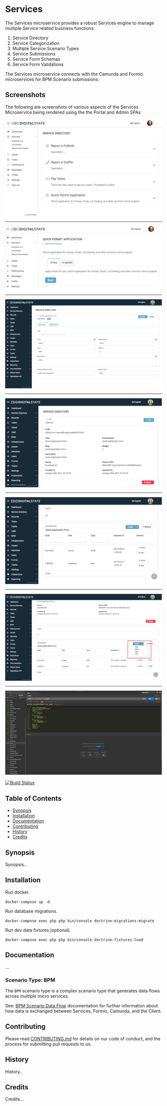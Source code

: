 # Services

The Services microservice provides a robust Services engine to manage multiple Service related business functions:

1. Service Directory
1. Service Categorization
1. Multiple Service Scenario Types
1. Service Submissions
1. Service Form Schemas
1. Service Form Validations

The Services microservice connects with the Camunda and Formio microservices for BPM Scenario submissions.


## Screenshots

The following are screenshots of various aspects of the Services Microservice being rendered using the the Portal and Admin SPAs


![Portal service directory](./docs/resources/service-directory-portal.png)

---

![Portal Service - Quick permit Application](./docs/resources/service-directory-service-scenario-portal.png)

---

![Admin Service BPM Scenario Edit](./docs/resources/service-directory-bpm-scenario-admin.png)

---

![Admin Service view](./docs/resources/service-directory-service-view-admin.png)

---

![Admin Scenario list view](./docs/resources/service-directory-service-scenario-list-admin.png)

---

![Admin scenario creation selection](./docs/resources/service-directory-scenario-selection-admin.png)

---

![postman services](./docs/resources/postman-services-api.png)

[![Build Status](https://travis-ci.org/DigitalState/Services.svg?branch=develop)](https://travis-ci.org/DigitalState/Services)

## Table of Contents

- [Synopsis](#synopsis)
- [Installation](#installation)
- [Documentation](#documentation)
- [Contributing](#contributing)
- [History](#history)
- [Credits](#credits)

## Synopsis

Synopsis...

## Installation

Run docker.

```
docker-compose up -d
```

Run database migrations.

```
docker-compose exec php php bin/console doctrine:migrations:migrate
```

Run dev data fixtures (optional).

```
docker-compose exec php php bin/console doctrine:fixtures:load
```

## Documentation

...

### Scenario Type: BPM

The `BPM` scenario type is a complex scenario type that generates data flows across multiple micro services.

See: [BPM Scenario Data Flow](./docs/bpm-scenario-data-flow.md) documentation for further information about how data is exchanged between Services, Formio, Camunda, and the Client.


## Contributing

Please read [CONTRIBUTING.md](CONTRIBUTING.md) for details on our code of conduct, and the process for submitting pull requests to us.

## History

History..

## Credits

Credits...